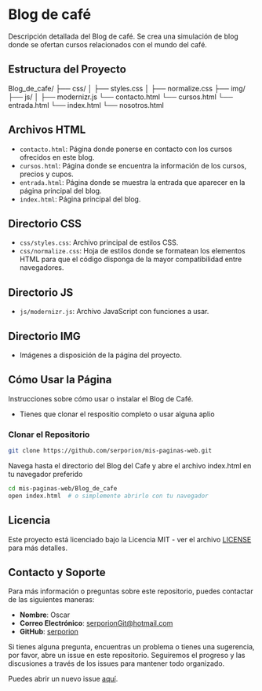 # Blog de café

Descripción detallada del Blog de café. 
Se crea una simulación de blog donde se ofertan cursos relacionados con el mundo del café.


## Estructura del Proyecto

Blog_de_cafe/
├── css/
│ ├── styles.css
│ ├── normalize.css
├── img/
├── js/
│ ├── modernizr.js
└── contacto.html
└── cursos.html
└── entrada.html
└── index.html
└── nosotros.html



## Archivos HTML
- `contacto.html`: Página donde ponerse en contacto con los cursos ofrecidos en este blog.
- `cursos.html`: Página donde se encuentra la información de los cursos, precios y cupos.
- `entrada.html`: Página donde se muestra la entrada que aparecer en la página principal del blog.
- `index.html`: Página principal del blog.


## Directorio CSS

- `css/styles.css`: Archivo principal de estilos CSS.
- `css/normalize.css`: Hoja de estilos donde se formatean los elementos HTML para que el código disponga de la mayor compatibilidad entre navegadores.


## Directorio JS

- `js/modernizr.js`: Archivo JavaScript con funciones a usar.


## Directorio IMG

- Imágenes a disposición de la página del proyecto.


## Cómo Usar la Página

Instrucciones sobre cómo usar o instalar el Blog de Café.

- Tienes que clonar el respositio completo o usar alguna aplio

### Clonar el Repositorio

```sh
git clone https://github.com/serporion/mis-paginas-web.git
```

Navega hasta el directorio del Blog del Cafe y abre el archivo index.html en tu navegador preferido

```sh
cd mis-paginas-web/Blog_de_cafe
open index.html  # o simplemente abrirlo con tu navegador
```


## Licencia
Este proyecto está licenciado bajo la Licencia MIT - ver el archivo [LICENSE](LICENSE) para más detalles.

## Contacto y Soporte

Para más información o preguntas sobre este repositorio, puedes contactar de las siguientes maneras:

- **Nombre**: Oscar
- **Correo Electrónico**: [serporionGit@hotmail.com](mailto:serporionGit@hotmail.com)
- **GitHub**: [serporion](https://github.com/serporion)


Si tienes alguna pregunta, encuentras un problema o tienes una sugerencia, por favor, abre un issue en este repositorio. Seguiremos el progreso y las discusiones a través de los issues para mantener todo organizado.

Puedes abrir un nuevo issue [aquí](https://github.com/serporion/mis-paginas-web/issues/new).

